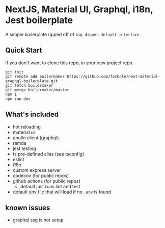 # NextJS, Material UI, Graphql, i18n, Jest boilerplate

A simple boilerplate ripped off of `big dipper default interface`

## Quick Start
If you don't want to clone this repo, in your new project repo.
```
git init
git remote add boilermaker https://github.com/forbole/next-material-graphql-boilerplate.git
git fetch boilermaker
git merge boilermaker/master
npm i
npm run dev
```

## What's included
- hot reloading
- material ui
- apollo client (graphql)
- ramda
- jest testing
- ts pre-defined alias (see tsconfig)
- eslint
- i18n
- custom express server
- codecov (for public repos)
- github actions (for public repos)
  - default just runs lint and test
- default env file that will load if no `.env` is found

## known issues
- graphql ssg is not setup
